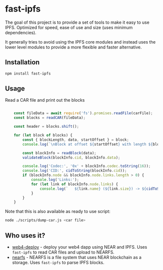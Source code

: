 # fast-ipfs

The goal of this project is to provide a set of tools to make it easy to use IPFS. Optimized for speed, ease of use and size (uses minimum dependencies).

It generally tries to avoid using the IPFS core modules and instead uses the lower level modules to provide a more flexible and faster alternative.

## Installation

```bash
npm install fast-ipfs
```

## Usage

Read a CAR file and print out the blocks

```js

    const fileData = await require('fs').promises.readFile(carFile);
    const blocks = readCAR(fileData);

    const header = blocks.shift();

    for (let block of blocks) {
        const { blockLength, data, startOffset } = block;
        console.log(`\nBlock at offset ${startOffset} with length ${blockLength}`);

        const blockInfo = readBlock(data);
        validateBlock(blockInfo.cid, blockInfo.data);

        console.log('Codec:', '0x' + blockInfo.codec.toString(16));
        console.log('CID:', cidToString(blockInfo.cid));
        if (blockInfo.node && blockInfo.node.links.length > 0) {
            console.log('Links:');
            for (let link of blockInfo.node.links) {
                console.log(`   ${link.name} (${link.size}) -> ${cidToString(link.cid)}`);
            }
        }
    }
```

Note that this is also available as ready to use script:

```bash
node ./scripts/dump-car.js <car file>
```


## Who uses it?

- [web4-deploy](https://github.com/vgrichina/web4-deploy) - deploy your web4 dapp using NEAR and IPFS. Uses `fast-ipfs` to read CAR files and upload to NEARFS.
- [nearfs](https://github.com/vgrichina/nearfs) - NEARFS is a file system that uses NEAR blockchain as a storage. Uses `fast-ipfs` to parse IPFS blocks.
